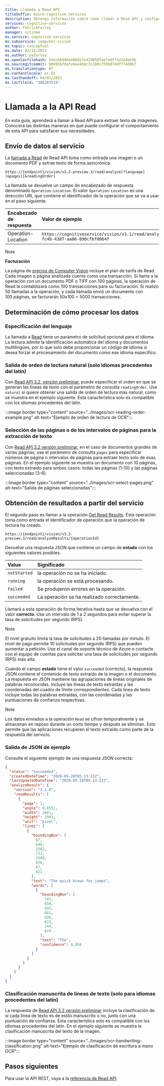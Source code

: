 ```yaml
---
title: Llamada a Read API
titleSuffix: Azure Cognitive Services
description: Obtenga información sobre cómo llamar a Read API y configurar su comportamiento en detalle.
services: cognitive-services
author: PatrickFarley
manager: nitinme
ms.service: cognitive-services
ms.subservice: computer-vision
ms.topic: conceptual
ms.date: 03/31/2021
ms.author: pafarley
ms.openlocfilehash: 54ec669984488d5fe429050faefa0ff2d2e8eb9b
ms.sourcegitcommit: b8995b7dafe6ee4b8c3c2b0c759b874dff74d96f
ms.translationtype: HT
ms.contentlocale: es-ES
ms.lasthandoff: 04/03/2021
ms.locfileid: "106287519"
---
```

# <a name="call-the-read-api"></a>Llamada a la API Read

En esta guía, aprenderá a llamar a Read API para extraer texto de imágenes. Conocerá las distintas maneras en que puede configurar el comportamiento de esta API para satisfacer sus necesidades.

## <a name="submit-data-to-the-service"></a>Envío de datos al servicio

La [llamada a Read](https://westus.dev.cognitive.microsoft.com/docs/services/computer-vision-v3-2-preview-3/operations/5d986960601faab4bf452005) de Read API toma como entrada una imagen o un documento PDF y extrae texto de forma asincrónica.

`https://{endpoint}/vision/v3.2-preview.3/read/analyze[?language][&pages][&readingOrder]`

La llamada se devuelve un campo de encabezado de respuesta denominado `Operation-Location`. El valor `Operation-Location` es una dirección URL que contiene el identificador de la operación que se va a usar en el paso siguiente.

|Encabezado de respuesta| Valor de ejemplo |
|:-----|:----|
|Operation-Location | `https://cognitiveservice/vision/v3.1/read/analyzeResults/49a36324-fc4b-4387-aa06-090cfbf0064f` |

> [!NOTE]
> **Facturación** 
>
> La página de [precios de Computer Vision](https://azure.microsoft.com/pricing/details/cognitive-services/computer-vision/) incluye el plan de tarifa de Read. Cada imagen o página analizada cuenta como una transacción. Si llama a la operación con un documento PDF o TIFF con 100 páginas, la operación de Read la contabilizará como 100 transacciones para su facturación. Si realizó 50 llamadas a la operación, y cada llamada envió un documento con 100 páginas, se facturarán 50x100 = 5000 transacciones.

## <a name="determine-how-to-process-the-data"></a>Determinación de cómo procesar los datos

### <a name="language-specification"></a>Especificación del lenguaje

La llamada a [Read](https://westcentralus.dev.cognitive.microsoft.com/docs/services/computer-vision-v3-1-ga/operations/5d986960601faab4bf452005) tiene un parámetro de solicitud opcional para el idioma. La lectura admite la identificación automática del idioma y documentos multilingües, por lo que solo debe proporcionar un código de idioma si desea forzar el procesamiento del documento como ese idioma específico.

### <a name="natural-reading-order-output-latin-languages-only"></a>Salida de orden de lectura natural (solo idiomas procedentes del latín)
Con [Read API 3.2, versión preliminar](https://westus.dev.cognitive.microsoft.com/docs/services/computer-vision-v3-2-preview-3/operations/5d986960601faab4bf452005), puede especificar el orden en que se generan las líneas de texto con el parámetro de consulta `readingOrder`. Use `natural` si quiere obtener una salida de orden de lectura más natural, como se muestra en el ejemplo siguiente. Esta característica solo es compatible con los idiomas procedentes del latín.

:::image border type="content" source="../Images/ocr-reading-order-example.png" alt-text="Ejemplo de orden de lectura de OCR":::



### <a name="select-pages-or-page-ranges-for-text-extraction"></a>Selección de las páginas o de los intervalos de páginas para la extracción de texto
Con [Read API 3.2 versión preliminar](https://westus.dev.cognitive.microsoft.com/docs/services/computer-vision-v3-2-preview-3/operations/5d986960601faab4bf452005), en el caso de documentos grandes de varias páginas, use el parámetro de consulta `pages` para especificar números de página o intervalos de páginas para extraer texto solo de esas páginas. En el ejemplo siguiente se muestra un documento con 10 páginas, con texto extraído para ambos casos: todas las páginas (1-10) y las páginas seleccionadas (3-6).

:::image border type="content" source="../Images/ocr-select-pages.png" alt-text="Salida de páginas seleccionadas":::

## <a name="get-results-from-the-service"></a>Obtención de resultados a partir del servicio

El segundo paso es llamar a la operación [Get Read Results](https://westcentralus.dev.cognitive.microsoft.com/docs/services/computer-vision-v3-1-ga/operations/5d9869604be85dee480c8750). Esta operación toma como entrada el identificador de operación que la operación de lectura ha creado. 

`https://{endpoint}/vision/v3.2-preview.3/read/analyzeResults/{operationId}`

Devuelve una respuesta JSON que contiene un campo de **estado** con los siguientes valores posibles. 

|Value | Significado |
|:-----|:----|
| `notStarted`| la operación no se ha iniciado. |
| `running`| la operación se está procesando. |
| `failed`| Se produjeron errores en la operación. |
| `succeeded`| La operación se ha realizado correctamente. |

Llamará a esta operación de forma iterativa hasta que se devuelva con el valor **correcto**. Use un intervalo de 1 a 2 segundos para evitar superar la tasa de solicitudes por segundo (RPS).

> [!NOTE]
> El nivel gratuito limita la tasa de solicitudes a 20 llamadas por minuto. El nivel de pago permite 10 solicitudes por segundo (RPS) que pueden aumentar a petición. Use el canal de soporte técnico de Azure o contacte con el equipo de cuentas para solicitar una tasa de solicitudes por segundo (RPS) más alta.

Cuando el campo **estado** tiene el valor `succeeded` (correcto), la respuesta JSON contiene el contenido de texto extraído de la imagen o el documento. La respuesta en JSON mantiene las agrupaciones de líneas originales de palabras reconocidas. Incluye las líneas de texto extraídas y las coordenadas del cuadro de límite correspondientes. Cada línea de texto incluye todas las palabras extraídas, con las coordenadas y las puntuaciones de confianza respectivas.

> [!NOTE]
> Los datos enviados a la operación `Read` se cifran temporalmente y se almacenan en reposo durante un corto tiempo y después se eliminan. Esto permite que las aplicaciones recuperen el texto extraído como parte de la respuesta del servicio.

### <a name="sample-json-output"></a>Salida de JSON de ejemplo

Consulte el siguiente ejemplo de una respuesta JSON correcta:

```json
{
  "status": "succeeded",
  "createdDateTime": "2020-05-28T05:13:21Z",
  "lastUpdatedDateTime": "2020-05-28T05:13:22Z",
  "analyzeResult": {
    "version": "3.1.0",
    "readResults": [
      {
        "page": 1,
        "angle": 0.8551,
        "width": 2661,
        "height": 1901,
        "unit": "pixel",
        "lines": [
          {
            "boundingBox": [
              67,
              646,
              2582,
              713,
              2580,
              876,
              67,
              821
            ],
            "text": "The quick brown fox jumps",
            "words": [
              {
                "boundingBox": [
                  143,
                  650,
                  435,
                  661,
                  436,
                  823,
                  144,
                  824
                ],
                "text": "The",
                "confidence": 0.958
              }
            ]
          }
        ]
      }
    ]
  }
}
```

### <a name="handwritten-classification-for-text-lines-latin-languages-only"></a>Clasificación manuscrita de líneas de texto (solo para idiomas procedentes del latín)
La respuesta de [Read API 3.2 versión preliminar](https://westus.dev.cognitive.microsoft.com/docs/services/computer-vision-v3-2-preview-3/operations/5d986960601faab4bf452005) incluye la clasificación de si cada línea de texto es de estilo manuscrito o no, junto con una puntuación de confianza. Esta característica solo es compatible con los idiomas procedentes del latín. En el ejemplo siguiente se muestra la clasificación manuscrita del texto de la imagen.

:::image border type="content" source="../Images/ocr-handwriting-classification.png" alt-text="Ejemplo de clasificación de escritura a mano OCR":::

## <a name="next-steps"></a>Pasos siguientes

Para usar la API REST, vaya a la [referencia de Read API](https://westus.dev.cognitive.microsoft.com/docs/services/computer-vision-v3-2-preview-3/operations/5d986960601faab4bf452005).